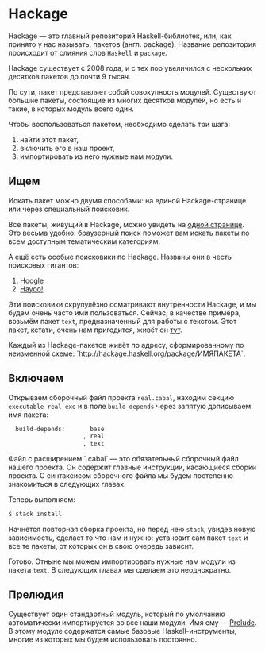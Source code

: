# Hackage

Hackage &mdash; это главный репозиторий Haskell-библиотек, или, как принято у нас называть, пакетов (англ. package). Название репозитория происходит от слияния слов `Haskell` и `package`.

<div class="card-panel orange darken-2 left-align smaller-text"><span class="white-text">
Hackage существует с 2008 года, и с тех пор увеличился с нескольких десятков пакетов до почти 9 тысяч.
</span></div>

По сути, пакет представляет собой совокупность модулей. Существуют большие пакеты, состоящие из многих десятков модулей, но есть и такие, в которых модуль всего один.

Чтобы воспользоваться пакетом, необходимо сделать три шага:

1. найти этот пакет,
2. включить его в наш проект,
3. импортировать из него нужные нам модули.

## Ищем

Искать пакет можно двумя способами: на единой Hackage-странице или через специальный поисковик.

Все пакеты, живущий в Hackage, можно увидеть на [одной странице](http://hackage.haskell.org/packages/). Это весьма удобно: браузерный поиск поможет вам искать пакеты по всем доступным тематическим категориям.

А ещё есть особые поисковики по Hackage. Названы они в честь поисковых гигантов:

1. [Hoogle](http://www.haskell.org/hoogle/)
2. [Hayoo!](http://holumbus.fh-wedel.de/hayoo/hayoo.html)

Эти поисковики скрупулёзно осматривают внутренности Hackage, и мы будем очень часто ими пользоваться. Сейчас, в качестве примера, возьмём пакет `text`, предназначенный для работы с текстом. Этот пакет, кстати, очень нам пригодится, живёт он [тут](http://hackage.haskell.org/package/text).

<div class="card-panel orange darken-2 left-align smaller-text"><span class="white-text">
Каждый из Hackage-пакетов живёт по адресу, сформированному по неизменной схеме: `http://hackage.haskell.org/package/ИМЯПАКЕТА`.
</span></div>

## Включаем

Открываем сборочный файл проекта `real.cabal`, находим секцию `executable real-exe` и в поле `build-depends` через запятую дописываем имя пакета:

```haskell
  build-depends:       base
                     , real
                     , text
```

<div class="card-panel orange darken-2 left-align smaller-text"><span class="white-text">
Файл с расширением `.cabal` &mdash; это обязательный сборочный файл нашего проекта. Он содержит главные инструкции, касающиеся сборки проекта. С синтаксисом сборочного файла мы будем постепенно знакомиться в следующих главах.
</span></div>

Теперь выполняем:

```bash
$ stack install
```

Начнётся повторная сборка проекта, но перед нею `stack`, увидев новую зависимость, сделает то что нам и нужно: установит сам пакет `text` и все те пакеты, от которых он в свою очередь зависит.

Готово. Отныне мы можем импортировать нужные нам модули из пакета `text`. В следующих главах мы сделаем это неоднократно.

## Прелюдия

Существует один стандартный модуль, который по умолчанию автоматически импортируется во все наши модули. Имя ему &mdash; [Prelude](http://hackage.haskell.org/package/base/docs/Prelude.html). В этому модуле содержатся самые базовые Haskell-инструменты, многие из которых мы будем использовать постоянно.


